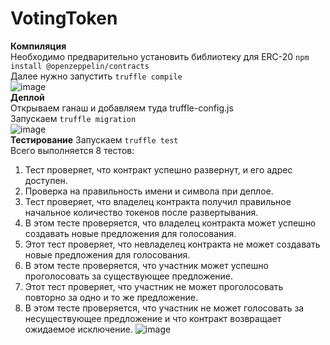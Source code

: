# VotingToken
**Компиляция**<br/>
Необходимо предварительно установить библиотеку для ERC-20 ```npm install @openzeppelin/contracts ``` <br/>
Далее нужно запустить ```truffle compile```<br/>
![image](https://github.com/AjaxRu/VotingToken/assets/145920622/62e9360b-3289-48de-877d-87827426110b)
<br/>
**Деплой**<br/>
Открываем ганаш и добавляем туда truffle-config.js<br/>
Запускаем ```truffle migration``` <br/>
![image](https://github.com/AjaxRu/VotingToken/assets/145920622/9608d3aa-4273-4d53-86ff-2b00764b3bd4)
<br/>
**Тестирование**
Запускаем ```truffle test``` <br/>
Всего выполняется 8 тестов:<br/>
1. Тест проверяет, что контракт успешно развернут, и его адрес доступен.
2. Проверка на правильность имени и символа при деплое.
3. Тест проверяет, что владелец контракта получил правильное начальное количество токенов после развертывания.
4. В этом тесте проверяется, что владелец контракта может успешно создавать новые предложения для голосования.
5. Этот тест проверяет, что невладелец контракта не может создавать новые предложения для голосования.
6. В этом тесте проверяется, что участник может успешно проголосовать за существующее предложение.
7. Этот тест проверяет, что участник не может проголосовать повторно за одно и то же предложение.
8. В этом тесте проверяется, что участник не может голосовать за несуществующее предложение и что контракт возвращает ожидаемое исключение.
![image](https://github.com/AjaxRu/VotingToken/assets/145920622/aa4c3a42-bcc5-46c5-bdd6-dee46a73bb37)

   
